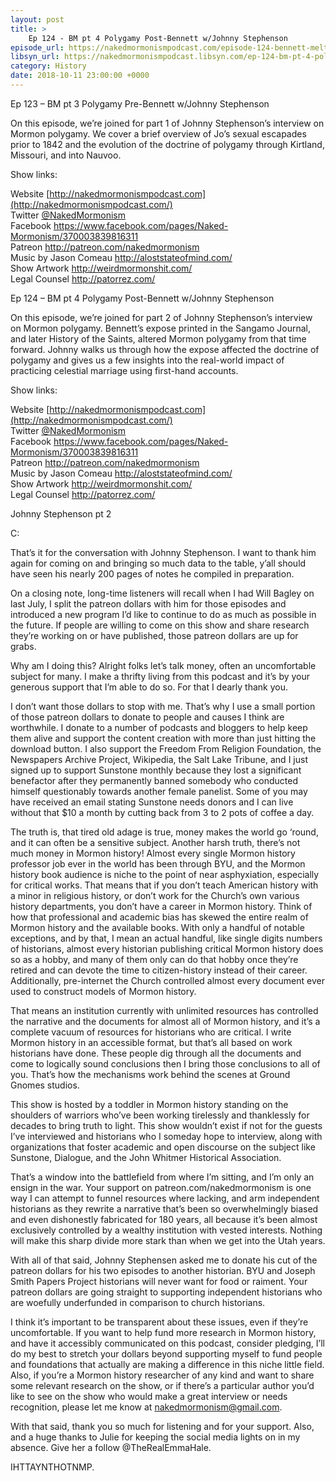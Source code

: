 ```yaml
---
layout: post
title: >
    Ep 124 - BM pt 4 Polygamy Post-Bennett w/Johnny Stephenson
episode_url: https://nakedmormonismpodcast.com/episode-124-bennett-meltdown-pt-4-polygamy-post-bennett-wjohnny-stephenson/
libsyn_url: https://nakedmormonismpodcast.libsyn.com/ep-124-bm-pt-4-polygamy-post-bennett-wjohnny-stephenson
category: History
date: 2018-10-11 23:00:00 +0000
---
```


Ep 123 – BM pt 3 Polygamy Pre-Bennett w/Johnny Stephenson

On this episode, we’re joined for part 1 of Johnny Stephenson’s
interview on Mormon polygamy. We cover a brief overview of Jo’s sexual
escapades prior to 1842 and the evolution of the doctrine of polygamy
through Kirtland, Missouri, and into Nauvoo.

Show links:

Website [http://nakedmormonismpodcast.com](http://nakedmormonismpodcast.com/)  
Twitter [@NakedMormonism](https://twitter.com/NakedMormonism)  
Facebook <https://www.facebook.com/pages/Naked-Mormonism/370003839816311>  
Patreon <http://patreon.com/nakedmormonism>  
Music by Jason Comeau <http://aloststateofmind.com/>  
Show Artwork <http://weirdmormonshit.com/>  
Legal Counsel <http://patorrez.com/>

Ep 124 – BM pt 4 Polygamy Post-Bennett w/Johnny Stephenson

On this episode, we’re joined for part 2 of Johnny Stephenson’s
interview on Mormon polygamy. Bennett’s expose printed in the Sangamo
Journal, and later History of the Saints, altered Mormon polygamy from
that time forward. Johnny walks us through how the expose affected the
doctrine of polygamy and gives us a few insights into the real-world
impact of practicing celestial marriage using first-hand accounts.

Show links:

Website [http://nakedmormonismpodcast.com](http://nakedmormonismpodcast.com/)  
Twitter [@NakedMormonism](https://twitter.com/NakedMormonism)  
Facebook <https://www.facebook.com/pages/Naked-Mormonism/370003839816311>  
Patreon <http://patreon.com/nakedmormonism>  
Music by Jason Comeau <http://aloststateofmind.com/>  
Show Artwork <http://weirdmormonshit.com/>  
Legal Counsel <http://patorrez.com/>

Johnny Stephenson pt 2

C:

That’s it for the conversation with Johnny Stephenson. I want to thank
him again for coming on and bringing so much data to the table, y’all
should have seen his nearly 200 pages of notes he compiled in
preparation.

On a closing note, long-time listeners will recall when I had Will
Bagley on last July, I split the patreon dollars with him for those
episodes and introduced a new program I’d like to continue to do as much
as possible in the future. If people are willing to come on this show
and share research they’re working on or have published, those patreon
dollars are up for grabs.

Why am I doing this? Alright folks let’s talk money, often an
uncomfortable subject for many. I make a thrifty living from this
podcast and it’s by your generous support that I’m able to do so. For
that I dearly thank you.

I don’t want those dollars to stop with me. That’s why I use a small
portion of those patreon dollars to donate to people and causes I think
are worthwhile. I donate to a number of podcasts and bloggers to help
keep them alive and support the content creation with more than just
hitting the download button. I also support the Freedom From Religion
Foundation, the Newspapers Archive Project, Wikipedia, the Salt Lake
Tribune, and I just signed up to support Sunstone monthly because they
lost a significant benefactor after they permanently banned somebody who
conducted himself questionably towards another female panelist. Some of
you may have received an email stating Sunstone needs donors and I can
live without that $10 a month by cutting back from 3 to 2 pots of coffee
a day.

The truth is, that tired old adage is true, money makes the world go
‘round, and it can often be a sensitive subject. Another harsh truth,
there’s not much money in Mormon history\! Almost every single Mormon
history professor job ever in the world has been through BYU, and the
Mormon history book audience is niche to the point of near asphyxiation,
especially for critical works. That means that if you don’t teach
American history with a minor in religious history, or don’t work for
the Church’s own various history departments, you don’t have a career in
Mormon history. Think of how that professional and academic bias has
skewed the entire realm of Mormon history and the available books. With
only a handful of notable exceptions, and by that, I mean an actual
handful, like single digits numbers of historians, almost every
historian publishing critical Mormon history does so as a hobby, and
many of them only can do that hobby once they’re retired and can devote
the time to citizen-history instead of their career. Additionally,
pre-internet the Church controlled almost every document ever used to
construct models of Mormon history.

That means an institution currently with unlimited resources has
controlled the narrative and the documents for almost all of Mormon
history, and it’s a complete vacuum of resources for historians who are
critical. I write Mormon history in an accessible format, but that’s all
based on work historians have done. These people dig through all the
documents and come to logically sound conclusions then I bring those
conclusions to all of you. That’s how the mechanisms work behind the
scenes at Ground Gnomes studios.

This show is hosted by a toddler in Mormon history standing on the
shoulders of warriors who’ve been working tirelessly and thanklessly for
decades to bring truth to light. This show wouldn’t exist if not for the
guests I’ve interviewed and historians who I someday hope to interview,
along with organizations that foster academic and open discourse on the
subject like Sunstone, Dialogue, and the John Whitmer Historical
Association.

That’s a window into the battlefield from where I’m sitting, and I’m
only an ensign in the war. Your support on patreon.com/nakedmormonism is
one way I can attempt to funnel resources where lacking, and arm
independent historians as they rewrite a narrative that’s been so
overwhelmingly biased and even dishonestly fabricated for 180 years, all
because it’s been almost exclusively controlled by a wealthy institution
with vested interests. Nothing will make this sharp divide more stark
than when we get into the Utah years.

With all of that said, Johnny Stephensen asked me to donate his cut of
the patreon dollars for his two episodes to another historian. BYU and
Joseph Smith Papers Project historians will never want for food or
raiment. Your patreon dollars are going straight to supporting
independent historians who are woefully underfunded in comparison to
church historians.

I think it’s important to be transparent about these issues, even if
they’re uncomfortable. If you want to help fund more research in Mormon
history, and have it accessibly communicated on this podcast, consider
pledging, I’ll do my best to stretch your dollars beyond supporting
myself to fund people and foundations that actually are making a
difference in this niche little field. Also, if you’re a Mormon history
researcher of any kind and want to share some relevant research on the
show, or if there’s a particular author you’d like to see on the show
who would make a great interview or needs recognition, please let me
know at <nakedmormonism@gmail.com>.

With that said, thank you so much for listening and for your support.
Also, and a huge thanks to Julie for keeping the social media lights on
in my absence. Give her a follow @TheRealEmmaHale.

IHTTAYNTHOTNMP.
